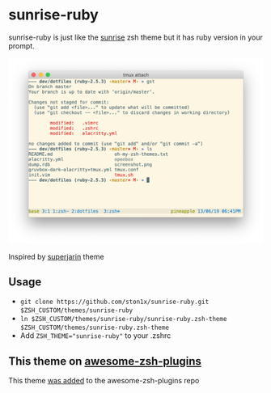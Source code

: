 # sunrise-ruby
sunrise-ruby is just like the [sunrise](https://github.com/robbyrussell/oh-my-zsh/blob/master/themes/sunrise.zsh-theme) zsh theme but it has ruby version in your prompt.

![](screenshot.png)

Inspired by [superjarin](https://github.com/robbyrussell/oh-my-zsh/blob/master/themes/superjarin.zsh-theme) theme

## Usage
- `git clone https://github.com/ston1x/sunrise-ruby.git $ZSH_CUSTOM/themes/sunrise-ruby`
- `ln $ZSH_CUSTOM/themes/sunrise-ruby/sunrise-ruby.zsh-theme $ZSH_CUSTOM/themes/sunrise-ruby.zsh-theme`
- Add `ZSH_THEME="sunrise-ruby"` to your .zshrc

## This theme on [awesome-zsh-plugins](https://github.com/unixorn/awesome-zsh-plugins)
This theme [was added](https://github.com/unixorn/awesome-zsh-plugins/commit/09d3f3b573764fefaa41109955a0c71728859e27) to the awesome-zsh-plugins repo
